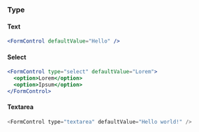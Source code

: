 ### Type

#### Text

```jsx
<FormControl defaultValue="Hello" />
```

#### Select

```jsx
<FormControl type="select" defaultValue="Lorem">
  <option>Lorem</option>
  <option>Ipsum</option>
</FormControl>
```

#### Textarea

```js
<FormControl type="textarea" defaultValue="Hello world!" />
```
